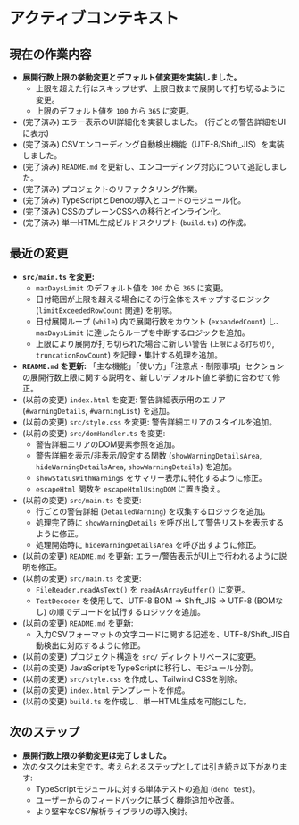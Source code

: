 # アクティブコンテキスト

## 現在の作業内容

- **展開行数上限の挙動変更とデフォルト値変更を実装しました。**
  - 上限を超えた行はスキップせず、上限日数まで展開して打ち切るように変更。
  - 上限のデフォルト値を `100` から `365` に変更。
- (完了済み) エラー表示のUI詳細化を実装しました。 (行ごとの警告詳細をUIに表示)
- (完了済み) CSVエンコーディング自動検出機能（UTF-8/Shift_JIS）を実装しました。
- (完了済み) `README.md` を更新し、エンコーディング対応について追記しました。
- (完了済み) プロジェクトのリファクタリング作業。
- (完了済み) TypeScriptとDenoの導入とコードのモジュール化。
- (完了済み) CSSのプレーンCSSへの移行とインライン化。
- (完了済み) 単一HTML生成ビルドスクリプト (`build.ts`) の作成。

## 最近の変更

- **`src/main.ts` を変更:**
  - `maxDaysLimit` のデフォルト値を `100` から `365` に変更。
  - 日付範囲が上限を超える場合にその行全体をスキップするロジック
    (`limitExceededRowCount` 関連) を削除。
  - 日付展開ループ (`while`) 内で展開行数をカウント (`expandedCount`)
    し、`maxDaysLimit` に達したらループを中断するロジックを追加。
  - 上限により展開が打ち切られた場合に新しい警告 (`上限による打ち切り`,
    `truncationRowCount`) を記録・集計する処理を追加。
- **`README.md` を更新:**
  「主な機能」「使い方」「注意点・制限事項」セクションの展開行数上限に関する説明を、新しいデフォルト値と挙動に合わせて修正。
- (以前の変更) `index.html` を変更: 警告詳細表示用のエリア (`#warningDetails`,
  `#warningList`) を追加。
- (以前の変更) `src/style.css` を変更: 警告詳細エリアのスタイルを追加。
- (以前の変更) `src/domHandler.ts` を変更:
  - 警告詳細エリアのDOM要素参照を追加。
  - 警告詳細を表示/非表示/設定する関数 (`showWarningDetailsArea`,
    `hideWarningDetailsArea`, `showWarningDetails`) を追加。
  - `showStatusWithWarnings` をサマリー表示に特化するように修正。
  - `escapeHtml` 関数を `escapeHtmlUsingDOM` に置き換え。
- (以前の変更) `src/main.ts` を変更:
  - 行ごとの警告詳細 (`DetailedWarning`) を収集するロジックを追加。
  - 処理完了時に `showWarningDetails`
    を呼び出して警告リストを表示するように修正。
  - 処理開始時に `hideWarningDetailsArea` を呼び出すように修正。
- (以前の変更) `README.md` を更新:
  エラー/警告表示がUI上で行われるように説明を修正。
- (以前の変更) `src/main.ts` を変更:
  - `FileReader.readAsText()` を `readAsArrayBuffer()` に変更。
  - `TextDecoder` を使用して、UTF-8 BOM -> Shift_JIS -> UTF-8 (BOMなし)
    の順でデコードを試行するロジックを追加。
- (以前の変更) `README.md` を更新:
  - 入力CSVフォーマットの文字コードに関する記述を、UTF-8/Shift_JIS自動検出に対応するように修正。
- (以前の変更) プロジェクト構造を `src/` ディレクトリベースに変更。
- (以前の変更) JavaScriptをTypeScriptに移行し、モジュール分割。
- (以前の変更) `src/style.css` を作成し、Tailwind CSSを削除。
- (以前の変更) `index.html` テンプレートを作成。
- (以前の変更) `build.ts` を作成し、単一HTML生成を可能にした。

## 次のステップ

- **展開行数上限の挙動変更は完了しました。**
- 次のタスクは未定です。考えられるステップとしては引き続き以下があります:
  - TypeScriptモジュールに対する単体テストの追加 (`deno test`)。
  - ユーザーからのフィードバックに基づく機能追加や改善。
  - より堅牢なCSV解析ライブラリの導入検討。

